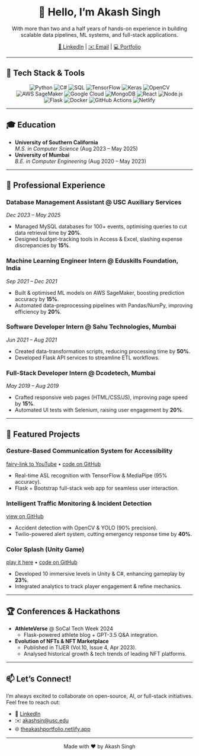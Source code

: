 <!--
  README.md for Akash Singh – Modern, creative, and attractive GitHub profile
-->

<div align="center">
  <h1>👋 Hello, I’m Akash Singh</h1>
  <p>
    With more than two and a half years of hands-on experience in building scalable data pipelines, ML systems, and full-stack applications.
  </p>
  
  <!-- Social & Contact -->
  <p>
    <a href="https://linkedin.com/in/akash-singh-23955420a" target="_blank">🔗 LinkedIn</a> |
    <a href="mailto:akashsin@usc.edu">✉️ Email</a> |
    <a href="https://theakashportfolio.netlify.app" target="_blank">💻 Portfolio</a>
  </p>
</div>

---

## 🚀 Tech Stack & Tools

<p align="center">
  <!-- Programming & Scripting -->
  <img src="https://img.shields.io/badge/Python-3776AB?style=for-the-badge&logo=python" alt="Python"/>
  <img src="https://img.shields.io/badge/C%23-239120?style=for-the-badge&logo=c-sharp" alt="C#"/>
  <img src="https://img.shields.io/badge/SQL-003B57?style=for-the-badge&logo=postgresql" alt="SQL"/>
  
  <!-- ML & AI -->
  <img src="https://img.shields.io/badge/TensorFlow-FF6F00?style=for-the-badge&logo=tensorflow" alt="TensorFlow"/>
  <img src="https://img.shields.io/badge/Keras-D00000?style=for-the-badge&logo=keras" alt="Keras"/>
  <img src="https://img.shields.io/badge/OpenCV-5C3EE8?style=for-the-badge&logo=opencv" alt="OpenCV"/>
  
  <!-- Cloud & Databases -->
  <img src="https://img.shields.io/badge/AWS_SageMaker-FF9900?style=for-the-badge&logo=amazonaws" alt="AWS SageMaker"/>
  <img src="https://img.shields.io/badge/Google_Cloud-4285F4?style=for-the-badge&logo=googlecloud" alt="Google Cloud"/>
  <img src="https://img.shields.io/badge/MongoDB-47A248?style=for-the-badge&logo=mongodb" alt="MongoDB"/>
  
  <!-- Frontend & Full-Stack -->
  <img src="https://img.shields.io/badge/React-20232A?style=for-the-badge&logo=react" alt="React"/>
  <img src="https://img.shields.io/badge/Node.js-339933?style=for-the-badge&logo=node.js" alt="Node.js"/>
  <img src="https://img.shields.io/badge/Flask-000000?style=for-the-badge&logo=flask" alt="Flask"/>
  
  <!-- DevOps & CI/CD -->
  <img src="https://img.shields.io/badge/Docker-2496ED?style=for-the-badge&logo=docker" alt="Docker"/>
  <img src="https://img.shields.io/badge/GitHub_Actions-2088FF?style=for-the-badge&logo=githubactions" alt="GitHub Actions"/>
  <img src="https://img.shields.io/badge/Netlify-00C7B7?style=for-the-badge&logo=netlify" alt="Netlify"/>
</p>

---

## 🎓 Education

- **University of Southern California**  
  _M.S. in Computer Science_ (Aug 2023 – May 2025)
- **University of Mumbai**  
  _B.E. in Computer Engineering_ (Aug 2020 – May 2023)

---

## 💼 Professional Experience

### Database Management Assistant @ USC Auxiliary Services  
_Dec 2023 – May 2025_  
- Managed MySQL databases for 100+ events, optimising queries to cut data retrieval time by **20%**.  
- Designed budget-tracking tools in Access & Excel, slashing expense discrepancies by **15%**.

### Machine Learning Engineer Intern @ Eduskills Foundation, India  
_Sep 2021 – Dec 2021_  
- Built & optimised ML models on AWS SageMaker, boosting prediction accuracy by **15%**.  
- Automated data-preprocessing pipelines with Pandas/NumPy, improving efficiency by **20%**.

### Software Developer Intern @ Sahu Technologies, Mumbai  
_Jun 2021 – Aug 2021_  
- Created data-transformation scripts, reducing processing time by **50%**.  
- Developed Flask API services to streamline ETL workflows.

### Full-Stack Developer Intern @ Dcodetech, Mumbai  
_May 2019 – Aug 2019_  
- Crafted responsive web pages (HTML/CSS/JS), improving page speed by **15%**.  
- Automated UI tests with Selenium, raising user engagement by **20%**.

---

## 🌟 Featured Projects

### Gesture-Based Communication System for Accessibility  
[fairy-link to YouTube](#) • [code on GitHub](#)  
- Real-time ASL recognition with TensorFlow & MediaPipe (95% accuracy).  
- Flask + Bootstrap full-stack web app for seamless user interaction.

### Intelligent Traffic Monitoring & Incident Detection  
[view on GitHub](#)  
- Accident detection with OpenCV & YOLO (90% precision).  
- Twilio-powered alert system, cutting emergency response time by **40%**.

### Color Splash (Unity Game)  
[play it here](#) • [code on GitHub](#)  
- Developed 10 immersive levels in Unity & C#, enhancing gameplay by **23%**.  
- Integrated analytics to track player engagement & refine mechanics.

---

## 🏆 Conferences & Hackathons

- **AthleteVerse** @ SoCal Tech Week 2024  
  - Flask-powered athlete blog + GPT-3.5 Q&A integration.  
- **Evolution of NFTs & NFT Marketplace**  
  - Published in TIJER (Vol.10, Issue 4, Apr 2023).  
  - Analysed historical growth & tech trends of leading NFT platforms.

---

## 📫 Let’s Connect!

I’m always excited to collaborate on open-source, AI, or full-stack initiatives. Feel free to reach out:

- 🔗 [LinkedIn](https://linkedin.com/in/akash-singh-23955420a)  
- ✉️ akashsin@usc.edu  
- 🌐 [theakashportfolio.netlify.app](https://theakashportfolio.netlify.app)  

---

<p align="center">
  Made with ❤️ by Akash Singh
</p>

